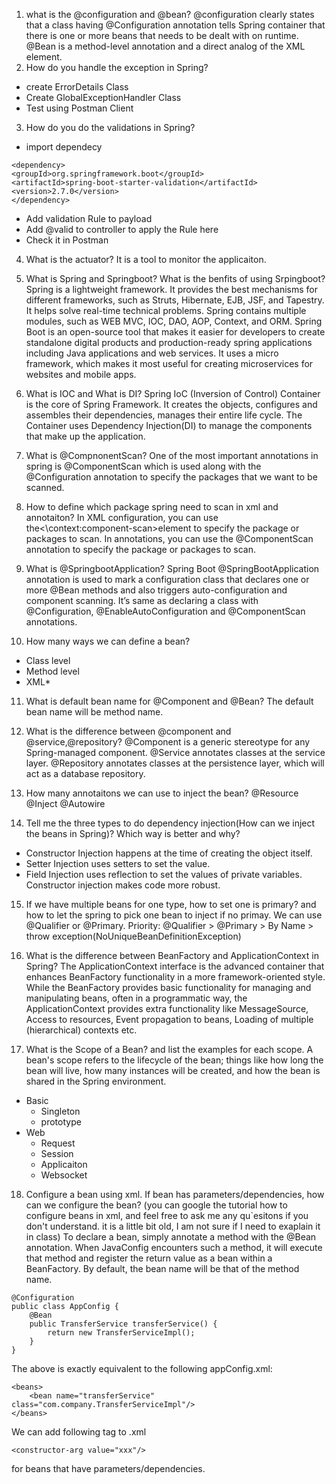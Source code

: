 1. what is the @configuration and @bean?
@configuration clearly states that a class having @Configuration annotation tells Spring container that there is one or more beans that needs to be dealt with on runtime. @Bean is a method-level annotation and a direct analog of the XML <bean/> element. 
2. How do you handle the exception in Spring?
- create ErrorDetails Class
- Create GlobalExceptionHandler Class
- Test using Postman Client
3. How do you do the validations in Spring?
- import dependecy
```
<dependency>
<groupId>org.springframework.boot</groupId>
<artifactId>spring-boot-starter-validation</artifactId>
<version>2.7.0</version>
</dependency>
```
- Add validation Rule to payload
- Add @valid to controller to apply the Rule here
- Check it in Postman
4. What is the actuator?
It is a tool to monitor the applicaiton.

5. What is Spring and Springboot? What is the benfits of using Srpingboot?
Spring is a lightweight framework. It provides the best mechanisms for different frameworks, such as Struts, Hibernate, EJB, JSF, and Tapestry. It helps solve real-time technical problems. Spring contains multiple modules, such as WEB MVC, IOC, DAO, AOP, Context, and ORM. Spring Boot is an open-source tool that makes it easier for developers to create standalone digital products and production-ready spring applications including Java applications and web services. It uses a micro framework, which makes it most useful for creating microservices for websites and mobile apps.
6. What is IOC and What is DI?
Spring IoC (Inversion of Control) Container is the core of Spring Framework. It creates the objects, configures and assembles their dependencies, manages their entire life cycle. The Container uses Dependency Injection(DI) to manage the components that make up the application.
7. What is @CompnonentScan?
One of the most important annotations in spring is @ComponentScan which is used along with the @Configuration annotation to specify the packages that we want to be scanned.
8. How to define which package spring need to scan in xml and annotaiton?
In XML configuration, you can use the<\context:component-scan>element to specify the package or packages to scan. In annotations, you can use the @ComponentScan annotation to specify the package or packages to scan.

9. What is @SpringbootApplication?
Spring Boot @SpringBootApplication annotation is used to mark a configuration class that declares one or more @Bean methods and also triggers auto-configuration and component scanning. It’s same as declaring a class with @Configuration, @EnableAutoConfiguration and @ComponentScan annotations.

10. How many ways we can define a bean?
* Class level
* Method level
* XML* 
11. What is default bean name for @Component and @Bean?
The default bean name will be method name.
12. What is the difference between @component and @service,@repository?
 @Component is a generic stereotype for any Spring-managed component. @Service annotates classes at the service layer. @Repository annotates classes at the persistence layer, which will act as a database repository.

13. How many annotaitons we can use to inject the bean?
@Resource @Inject @Autowire
14. Tell me the three types to do dependency injection(How can we inject the beans in Spring)? Which way is better and why?
* Constructor Injection happens at the time of creating the object itself.
* Setter Injection uses setters to set the value.
* Field Injection uses reflection to set the values of private variables.
Constructor injection makes code more robust.

15. If we have multiple beans for one type, how to set one is primary? and how to let the spring to pick one bean to inject if no primay.
We can use @Qualifier or @Primary.
Priority: @Qualifier > @Primary > By Name > throw
exception(NoUniqueBeanDefinitionException)

16. What is the difference between BeanFactory and ApplicationContext in Spring?
 The ApplicationContext interface is the advanced container that enhances BeanFactory functionality in a more framework-oriented style. While the BeanFactory provides basic functionality for managing and manipulating beans, often in a programmatic way, the ApplicationContext provides extra functionality like MessageSource, Access to resources, Event propagation to beans, Loading of multiple (hierarchical) contexts etc.
17. What is the Scope of a Bean? and list the examples for each scope.
A bean's scope refers to the lifecycle of the bean; things like how long the bean will live, how many instances will be created, and how the bean is shared in the Spring environment. 
* Basic
    * Singleton
    * prototype
* Web 
    * Request
    * Session
    * Applicaiton
    * Websocket
18. Configure a bean using xml. If bean has parameters/dependencies, how can we configure the bean? (you can google the tutorial how to configure beans in xml, and feel free to ask me any qu`esitons if you don't understand. it is a little bit old, I am not sure if I need to exaplain it in class)
To declare a bean, simply annotate a method with the @Bean annotation. When JavaConfig encounters such a method, it will execute that method and register the return value as a bean within a BeanFactory. By default, the bean name will be that of the method name.
```
@Configuration
public class AppConfig {
    @Bean
    public TransferService transferService() {
        return new TransferServiceImpl();
    }
}
```
The above is exactly equivalent to the following appConfig.xml:
```
<beans>
    <bean name="transferService" class="com.company.TransferServiceImpl"/>
</beans>
```
We can add following tag to .xml
```
<constructor-arg value="xxx"/>
```
for beans that have parameters/dependencies.
